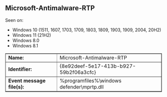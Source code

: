 ## Microsoft-Antimalware-RTP

Seen on:
* Windows 10 (1511, 1607, 1703, 1709, 1803, 1809, 1903, 1909, 2004, 20H2)
* Windows 11 (21H2)
* Windows 8.0
* Windows 8.1

<table border="1" class="docutils">
  <tbody>
    <tr>
      <td><b>Name:</b></td>
      <td>Microsoft-Antimalware-RTP</td>
    </tr>
    <tr>
      <td><b>Identifier:</b></td>
      <td>{8e92deef-5e17-413b-b927-59b2f06a3cfc}</td>
    </tr>
    <tr>
      <td><b>Event message file(s):</b></td>
      <td>%programfiles%\windows defender\mprtp.dll</td>
    </tr>
  </tbody>
</table>

&nbsp;

